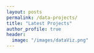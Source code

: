 ```yaml
---
layout: posts
permalink: /data-projects/
title: "Latest Projects"
author_profile: true
header:
  image: "/images/dataViz.png"
---
```



